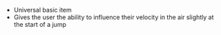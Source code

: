 - Universal basic item
- Gives the user the ability to influence their velocity in the air slightly at the start of a jump